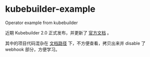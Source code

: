 # kubebuilder-example
Operator example from kubebuilder

近期 Kubebuilder 2.0 正式发布，并更新了 [官方文档](https://book.kubebuilder.io/introduction.html) 。

其中的项目代码混杂在 [文档路径](https://github.com/kubernetes-sigs/kubebuilder/tree/master/docs/book/src/cronjob-tutorial/testdata) 下，不方便查看，拷贝出来并 disable 了 webhook 部分，方便学习。

